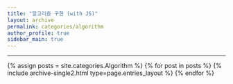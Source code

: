 ```yaml
---
title: "알고리즘 구현 (with JS)"
layout: archive
permalink: categories/algorithm
author_profile: true
sidebar_main: true
---
```


<!-- 공백이 포함되어 있는 카테고리 이름의 경우 site.categories.['a b c'] 이런식으로! -->

---

{% assign posts = site.categories.Algorithm %}
{% for post in posts %} {% include archive-single2.html type=page.entries_layout %} {% endfor %}
